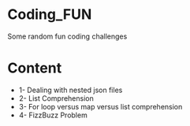 # Coding_FUN

Some random fun coding challenges

# Content

- 1- Dealing with nested json files
- 2- List Comprehension
- 3- For loop versus map versus list comprehension
- 4- FizzBuzz Problem
